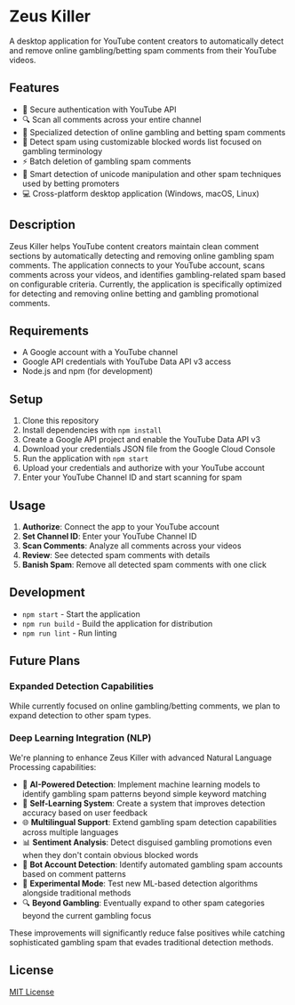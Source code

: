 # Zeus Killer

A desktop application for YouTube content creators to automatically detect and remove online gambling/betting spam comments from their YouTube videos.

## Features

- 🔐 Secure authentication with YouTube API
- 🔍 Scan all comments across your entire channel
- 🎰 Specialized detection of online gambling and betting spam comments
- 🚫 Detect spam using customizable blocked words list focused on gambling terminology
- ⚡ Batch deletion of gambling spam comments
- 🧠 Smart detection of unicode manipulation and other spam techniques used by betting promoters
- 💻 Cross-platform desktop application (Windows, macOS, Linux)

## Description

Zeus Killer helps YouTube content creators maintain clean comment sections by automatically detecting and removing online gambling spam comments. The application connects to your YouTube account, scans comments across your videos, and identifies gambling-related spam based on configurable criteria. Currently, the application is specifically optimized for detecting and removing online betting and gambling promotional comments.

## Requirements

- A Google account with a YouTube channel
- Google API credentials with YouTube Data API v3 access
- Node.js and npm (for development)

## Setup

1. Clone this repository
2. Install dependencies with `npm install`
3. Create a Google API project and enable the YouTube Data API v3
4. Download your credentials JSON file from the Google Cloud Console
5. Run the application with `npm start`
6. Upload your credentials and authorize with your YouTube account
7. Enter your YouTube Channel ID and start scanning for spam

## Usage

1. **Authorize**: Connect the app to your YouTube account
2. **Set Channel ID**: Enter your YouTube Channel ID
3. **Scan Comments**: Analyze all comments across your videos
4. **Review**: See detected spam comments with details
5. **Banish Spam**: Remove all detected spam comments with one click

## Development

- `npm start` - Start the application
- `npm run build` - Build the application for distribution
- `npm run lint` - Run linting

## Future Plans

### Expanded Detection Capabilities

While currently focused on online gambling/betting comments, we plan to expand detection to other spam types.

### Deep Learning Integration (NLP)

We're planning to enhance Zeus Killer with advanced Natural Language Processing capabilities:

- 🤖 **AI-Powered Detection**: Implement machine learning models to identify gambling spam patterns beyond simple keyword matching
- 🔄 **Self-Learning System**: Create a system that improves detection accuracy based on user feedback
- 🌐 **Multilingual Support**: Extend gambling spam detection capabilities across multiple languages
- 📊 **Sentiment Analysis**: Detect disguised gambling promotions even when they don't contain obvious blocked words
- 👥 **Bot Account Detection**: Identify automated gambling spam accounts based on comment patterns
- 🧪 **Experimental Mode**: Test new ML-based detection algorithms alongside traditional methods
- 🔍 **Beyond Gambling**: Eventually expand to other spam categories beyond the current gambling focus

These improvements will significantly reduce false positives while catching sophisticated gambling spam that evades traditional detection methods.

## License

[MIT License](LICENSE)
